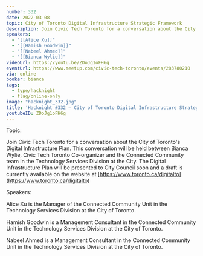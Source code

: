 ```yaml
---
number: 332
date: 2022-03-08
topic: City of Toronto Digital Infrastructure Strategic Framework
description: Join Civic Tech Toronto for a conversation about the City of Toronto's Digital Infrastructure Plan. This conversation will be held between Bianca Wylie, Civic Tech Toronto Co-organizer and the Connected Community team in the Technology Services Division at the City. The Digital Infrastructure Plan will be presented to City Council soon and a draft is currently available on the website at https://www.toronto.ca/digitalto
speakers:
  - "[[Alice Xu]]"
  - "[[Hamish Goodwin]]"
  - "[[Nabeel Ahmed]]"
  - "[[Bianca Wylie]]"
videoUrl: https://youtu.be/ZDoJg1oFH6g
eventUrl: https://www.meetup.com/civic-tech-toronto/events/283780210
via: online
booker: bianca
tags:
  - type/hacknight
  - flag/online-only
image: "hacknight_332.jpg"
title: 'Hacknight #332 – City of Toronto Digital Infrastructure Strategic Framework'
youtubeID: ZDoJg1oFH6g
---
```


Topic:

Join Civic Tech Toronto for a conversation about the City of Toronto's Digital Infrastructure Plan. This conversation will be held between Bianca Wylie, Civic Tech Toronto Co-organizer and the Connected Community team in the Technology Services Division at the City. The Digital Infrastructure Plan will be presented to City Council soon and a draft is currently available on the website at [https://www.toronto.ca/digitalto](https://www.toronto.ca/digitalto)

Speakers:

Alice Xu is the Manager of the Connected Community Unit in the Technology Services Division at the City of Toronto.

Hamish Goodwin is a Management Consultant in the Connected Community Unit in the Technology Services Division at the City of Toronto.

Nabeel Ahmed is a Management Consultant in the Connected Community Unit in the Technology Services Division at the City of Toronto.

